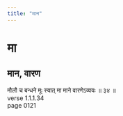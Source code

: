 ```yaml
---
title: "मान"
---
```


# मा
## मान, वारण
मौलौ च बन्धने मूः स्यात् मा माने वारणेऽव्ययः ॥ ३४ ॥<BR>verse 1.1.1.34<BR>page 0121

